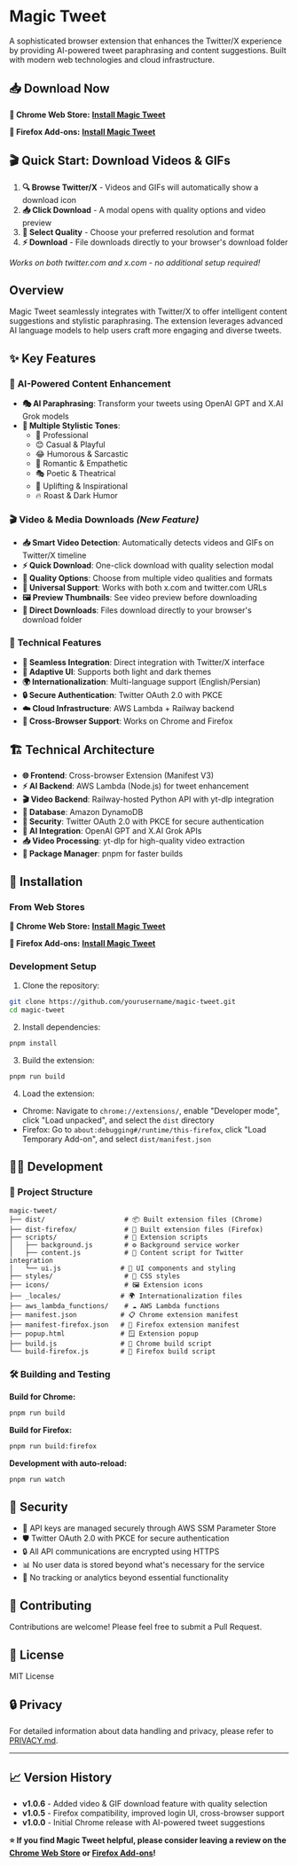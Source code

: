 # Magic Tweet

A sophisticated browser extension that enhances the Twitter/X experience by providing AI-powered tweet paraphrasing and content suggestions. Built with modern web technologies and cloud infrastructure.

## 📥 **Download Now**

**🔴 Chrome Web Store:** **[Install Magic Tweet](https://chromewebstore.google.com/detail/nmddgmiddifepobdhibipaoehhnkdfmb)**

**🦊 Firefox Add-ons:** **[Install Magic Tweet](https://addons.mozilla.org/en-US/firefox/addon/magic-tweet/)**

## 🎬 Quick Start: Download Videos & GIFs

1. **🔍 Browse Twitter/X** - Videos and GIFs will automatically show a download icon
2. **📥 Click Download** - A modal opens with quality options and video preview
3. **🎯 Select Quality** - Choose your preferred resolution and format
4. **⚡ Download** - File downloads directly to your browser's download folder

_Works on both twitter.com and x.com - no additional setup required!_

## Overview

Magic Tweet seamlessly integrates with Twitter/X to offer intelligent content suggestions and stylistic paraphrasing. The extension leverages advanced AI language models to help users craft more engaging and diverse tweets.

## ✨ Key Features

### 🤖 **AI-Powered Content Enhancement**

- **🎭 AI Paraphrasing**: Transform your tweets using OpenAI GPT and X.AI Grok models
- **🎨 Multiple Stylistic Tones**:
  - 💼 Professional
  - 😊 Casual & Playful
  - 😂 Humorous & Sarcastic
  - 💖 Romantic & Empathetic
  - 🎭 Poetic & Theatrical
  - 🌟 Uplifting & Inspirational
  - 🔥 Roast & Dark Humor

### 🎬 **Video & Media Downloads** _(New Feature)_

- **📥 Smart Video Detection**: Automatically detects videos and GIFs on Twitter/X timeline
- **⚡ Quick Download**: One-click download with quality selection modal
- **🎯 Quality Options**: Choose from multiple video qualities and formats
- **📱 Universal Support**: Works with both x.com and twitter.com URLs
- **🖼️ Preview Thumbnails**: See video preview before downloading
- **💾 Direct Downloads**: Files download directly to your browser's download folder

### 🔧 **Technical Features**

- **🔗 Seamless Integration**: Direct integration with Twitter/X interface
- **🌙 Adaptive UI**: Supports both light and dark themes
- **🌍 Internationalization**: Multi-language support (English/Persian)
- **🔒 Secure Authentication**: Twitter OAuth 2.0 with PKCE
- **☁️ Cloud Infrastructure**: AWS Lambda + Railway backend
- **🚀 Cross-Browser Support**: Works on Chrome and Firefox

## 🏗️ Technical Architecture

- **🌐 Frontend**: Cross-browser Extension (Manifest V3)
- **⚡ AI Backend**: AWS Lambda (Node.js) for tweet enhancement
- **🎬 Video Backend**: Railway-hosted Python API with yt-dlp integration
- **💾 Database**: Amazon DynamoDB
- **🔐 Security**: Twitter OAuth 2.0 with PKCE for secure authentication
- **🧠 AI Integration**: OpenAI GPT and X.AI Grok APIs
- **📥 Video Processing**: yt-dlp for high-quality video extraction
- **🔧 Package Manager**: pnpm for faster builds

## 🚀 Installation

### From Web Stores

**🔴 Chrome Web Store:** **[Install Magic Tweet](https://chromewebstore.google.com/detail/nmddgmiddifepobdhibipaoehhnkdfmb)**

**🦊 Firefox Add-ons:** **[Install Magic Tweet](https://addons.mozilla.org/en-US/firefox/addon/magic-tweet/)**

### Development Setup

1. Clone the repository:

```bash
git clone https://github.com/yourusername/magic-tweet.git
cd magic-tweet
```

2. Install dependencies:

```bash
pnpm install
```

3. Build the extension:

```bash
pnpm run build
```

4. Load the extension:

- Chrome: Navigate to `chrome://extensions/`, enable "Developer mode", click "Load unpacked", and select the `dist` directory
- Firefox: Go to `about:debugging#/runtime/this-firefox`, click "Load Temporary Add-on", and select `dist/manifest.json`

## 👨‍💻 Development

### 📁 Project Structure

```
magic-tweet/
├── dist/                    # 📦 Built extension files (Chrome)
├── dist-firefox/            # 🦊 Built extension files (Firefox)
├── scripts/                 # 📜 Extension scripts
│   ├── background.js        # ⚙️ Background service worker
│   ├── content.js           # 🔗 Content script for Twitter integration
│   └── ui.js               # 🎨 UI components and styling
├── styles/                  # 💄 CSS styles
├── icons/                   # 🖼️ Extension icons
├── _locales/               # 🌍 Internationalization files
├── aws_lambda_functions/    # ☁️ AWS Lambda functions
├── manifest.json           # 📋 Chrome extension manifest
├── manifest-firefox.json   # 🦊 Firefox extension manifest
├── popup.html              # 🪟 Extension popup
├── build.js                # 🔨 Chrome build script
└── build-firefox.js        # 🦊 Firefox build script
```

### 🛠️ Building and Testing

**Build for Chrome:**

```bash
pnpm run build
```

**Build for Firefox:**

```bash
pnpm run build:firefox
```

**Development with auto-reload:**

```bash
pnpm run watch
```

## 🔐 Security

- 🔑 API keys are managed securely through AWS SSM Parameter Store
- 🛡️ Twitter OAuth 2.0 with PKCE for secure authentication
- 🔒 All API communications are encrypted using HTTPS
- 📊 No user data is stored beyond what's necessary for the service
- 🚫 No tracking or analytics beyond essential functionality

## 🤝 Contributing

Contributions are welcome! Please feel free to submit a Pull Request.

## 📄 License

MIT License

## 🔒 Privacy

For detailed information about data handling and privacy, please refer to [PRIVACY.md](PRIVACY.md).

---

## 📈 Version History

- **v1.0.6** - Added video & GIF download feature with quality selection
- **v1.0.5** - Firefox compatibility, improved login UI, cross-browser support
- **v1.0.0** - Initial Chrome release with AI-powered tweet suggestions

**⭐ If you find Magic Tweet helpful, please consider leaving a review on the [Chrome Web Store](https://chromewebstore.google.com/detail/nmddgmiddifepobdhibipaoehhnkdfmb) or [Firefox Add-ons](https://addons.mozilla.org/en-US/firefox/addon/magic-tweet/)!**
